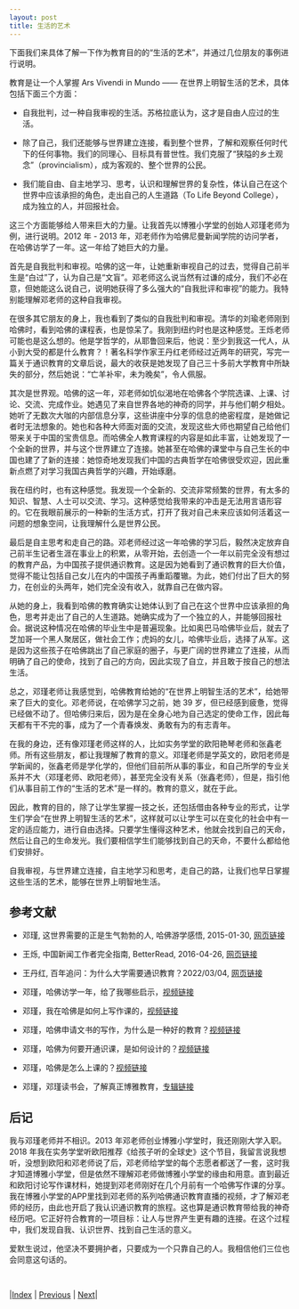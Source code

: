 ```yaml
---
layout: post
title: 生活的艺术
---
```


下面我们来具体了解一下作为教育目的的“生活的艺术”，并通过几位朋友的事例进行说明。

教育是让一个人掌握 Ars Vivendi in Mundo —— 在世界上明智生活的艺术，具体包括下面三个方面：

- 自我批判，过一种自我审视的生活。苏格拉底认为，这才是自由人应过的生活。

- 除了自己，我们还能够与世界建立连接，看到整个世界，了解和观察任何时代下的任何事物。我们的同理心、目标具有普世性。我们克服了“狭隘的乡土观念”（provincialism），成为客观的、整个世界的公民。

- 我们能自由、自主地学习、思考，认识和理解世界的复杂性，体认自己在这个世界中应该承担的角色，走出自己的人生道路（To Life Beyond College），成为独立的人，并回报社会。

这三个方面能够给人带来巨大的力量。让我首先以博雅小学堂的创始人邓瑾老师为例，进行说明。2012 年 - 2013 年，邓老师作为哈佛尼曼新闻学院的访问学者，在哈佛访学了一年。这一年给了她巨大的力量。

首先是自我批判和审视。哈佛的这一年，让她重新审视自己的过去，觉得自己前半生是“白过”了，认为自己是“文盲”。邓老师这么说当然有过谦的成分，我们不必在意，但她能这么说自己，说明她获得了多么强大的“自我批评和审视”的能力。我特别能理解邓老师的这种自我审视。

在很多其它朋友的身上，我也看到了类似的自我批判和审视。清华的刘瑜老师刚到哈佛时，看到哈佛的课程表，也是惊呆了。我刚到纽约时也是这种感觉。王烁老师可能也是这么想的。他是学哲学的，从耶鲁回来后，他说：至少到我这一代人，从小到大受的都是什么教育？！著名科学作家王丹红老师经过近两年的研究，写完一篇关于通识教育的文章后说，最大的收获是她发现了自己三十多前大学教育中所缺失的部分，然后她说：“亡羊补牢，未为晚矣”，令人佩服。

其次是世界观。哈佛的这一年，邓老师如饥似渴地在哈佛各个学院选课、上课、讨论、交流、完成作业。她遇见了来自世界各地的神奇的同学，并与他们朝夕相处。她听了无数次大咖的内部信息分享，这些讲座中分享的信息的绝密程度，是她做记者时无法想象的。她也和各种大师面对面的交流，发现这些大师也期望自己给他们带来关于中国的宝贵信息。而哈佛全人教育课程的内容是如此丰富，让她发现了一个全新的世界，并与这个世界建立了连接。她甚至在哈佛的课堂中与自己生长的中国也建了了新的连接：她惊奇地发现我们中国的古典哲学在哈佛很受欢迎，因此重新点燃了对学习我国古典哲学的兴趣，开始琢磨。

我在纽约时，也有这种感觉。我发现一个全新的、交流非常频繁的世界，有太多的知识、智慧、人士可以交流、学习。这种感觉给我带来的冲击是无法用言语形容的。它在我眼前展示的一种新的生活方式，打开了我对自己未来应该如何活着这一问题的想象空间，让我理解什么是世界公民。

最后是自主思考和走自己的路。邓老师经过这一年哈佛的学习后，毅然决定放弃自己前半生记者生涯在事业上的积累，从零开始，去创造一个一年以前完全没有想过的教育产品，为中国孩子提供通识教育。这是因为她看到了通识教育的巨大价值，觉得不能让包括自己女儿在内的中国孩子再重蹈覆辙。为此，她们付出了巨大的努力，在创业的头两年，她们完全没有收入，就靠自己在做内容。

从她的身上，我看到哈佛的教育确实让她体认到了自己在这个世界中应该承担的角色，思考并走出了自己的人生道路。她确实成为了一个独立的人，并能够回报社会。据说这种情况在哈佛的毕业生中是普遍现象。比如奥巴马哈佛毕业后，就去了芝加哥一个黑人聚居区，做社会工作；虎妈的女儿，哈佛毕业后，选择了从军。这是因为这些孩子在哈佛跳出了自己家庭的圈子，与更广阔的世界建立了连接，从而明确了自己的使命，找到了自己的方向，因此实现了自立，并且敢于按自己的想法生活。

总之，邓瑾老师让我感觉到，哈佛教育给她的“在世界上明智生活的艺术”，给她带来了巨大的变化。邓老师说，在哈佛学习之前，她 39 岁，但已经感到疲惫，觉得已经做不动了。但哈佛归来后，因为是在全身心地为自己选定的使命工作，因此每天都有干不完的事，成为了一个青春焕发、勇敢有为的有志青年。

在我的身边，还有像邓瑾老师这样的人，比如实务学堂的欧阳艳琴老师和张鑫老师。所有这些朋友，都让我理解了教育的意义。邓瑾老师是学英文的，欧阳老师是学新闻的，张鑫老师是学化学的，但他们目前所从事的事业，和自己所学的专业关系并不大（邓瑾老师、欧阳老师），甚至完全没有关系（张鑫老师），但是，指引他们从事目前工作的“生活的艺术”是一样的。教育的意义，就在于此。

因此，教育的目的，除了让学生掌握一技之长，还包括借由各种专业的形式，让学生们学会“在世界上明智生活的艺术”，这样就可以让学生可以在变化的社会中有一定的适应能力，进行自由选择。只要学生懂得这种艺术，他就会找到自己的天命，然后让自己的生命发光。我们要相信学生们能够找到自己的天命，不要什么都给他们安排好。

自我审视，与世界建立连接，自主地学习和思考，走自己的路，让我们也早日掌握这些生活的艺术，能够在世界上明智地生活。

## 参考文献

- 邓瑾, 这世界需要的正是生气勃勃的人, 哈佛游学感悟, 2015-01-30, [网页链接](https://www.sohu.com/a/769991_109857)

- 王烁, 中国新闻工作者完全指南, BetterRead, 2016-04-26, [网页链接](https://mp.weixin.qq.com/s/YMuWbUvCiFloQoiYpKO3bA)

- 王丹红, 百年追问：为什么大学需要通识教育？2022/03/04, [网页链接](http://zhishifenzi.com/news/multiple/12148.html)

- 邓瑾，哈佛访学一年，给了我哪些启示，[视频链接](http://m.boyakids.com/?_c=newmobile&_a=videoIndex&channel_id=18478&channel=bdbzomfd)

- 邓瑾，我在哈佛是如何上写作课的，[视频链接](http://m.boyakids.com/?_c=newmobile&_a=videoIndex&channel_id=18479&channel=bdbzomfd)

- 邓瑾，哈佛申请文书的写作，为什么是一种好的教育？[视频链接](http://m.boyakids.com/?_c=newmobile&_a=videoIndex&channel_id=18491&channel=bdbzomfd)

- 邓瑾，哈佛为何要开通识课，是如何设计的？[视频链接](http://m.boyakids.com/?_c=newmobile&_a=videoIndex&channel_id=18498&channel=bdbzomfd)

- 邓瑾，哈佛是怎么上课的？[视频链接](http://m.boyakids.com/?_c=newmobile&_a=videoIndex&channel_id=18499&channel=bdbzomfd)

- 邓瑾，邓瑾读书会，了解真正博雅教育，[专辑链接](http://m.boyakids.com/?_c=newmobile&_a=audioList&type=2&content_id=676)

## 后记

我与邓瑾老师并不相识。2013 年邓老师创业博雅小学堂时，我还刚刚大学入职。2018 年我在实务学堂听欧阳推荐《给孩子听的全球史》这个节目，我留言说我想听，没想到欧阳和邓老师说了后，邓老师给学堂的每个志愿者都送了一套，这时我才知道博雅小学堂，但是依然不理解邓老师做博雅小学堂的缘由和用意。直到最近和欧阳讨论写作课材料，她提到邓老师刚好在几个月前有一个哈佛写作课的分享。我在博雅小学堂的APP里找到邓老师的系列哈佛通识教育直播的视频，才了解邓老师的经历，由此也开启了我认识通识教育的旅程。这也算是通识教育带给我的神奇经历吧。它正好符合教育的一项目标：让人与世界产生更有趣的连接。在这个过程中，我们发现自我、认识世界、找到自己生活的意义。

爱默生说过，他坚决不要拥护者，只要成为一个只靠自己的人。我相信他们三位也会同意这句话的。

<br/>

|[Index](../../) | [Previous](0-1-emerson) | [Next](0-3-merit)|
